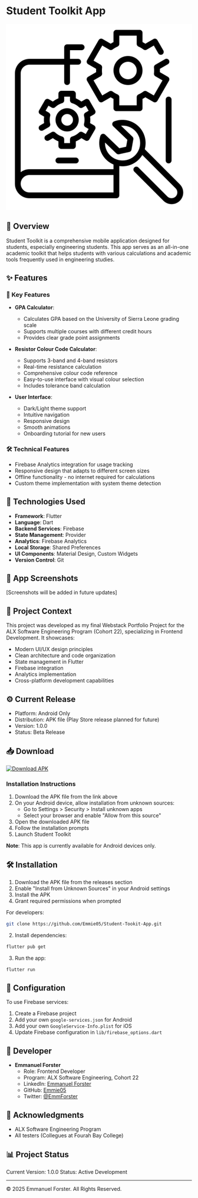 # Student Toolkit App

![App Logo](assets/svgs/eng.svg)

## 📱 Overview

Student Toolkit is a comprehensive mobile application designed for students, especially engineering students. This app serves as an all-in-one academic toolkit that helps students with various calculations and academic tools frequently used in engineering studies.

## ✨ Features

### 🎯 Key Features
- **GPA Calculator**: 
  - Calculates GPA based on the University of Sierra Leone grading scale
  - Supports multiple courses with different credit hours
  - Provides clear grade point assignments
- **Resistor Colour Code Calculator**:
  - Supports 3-band and 4-band resistors
  - Real-time resistance calculation
  - Comprehensive colour code reference
  - Easy-to-use interface with visual colour selection
  - Includes tolerance band calculation

- **User Interface**:
  - Dark/Light theme support
  - Intuitive navigation
  - Responsive design
  - Smooth animations
  - Onboarding tutorial for new users

### 🛠 Technical Features
- Firebase Analytics integration for usage tracking
- Responsive design that adapts to different screen sizes
- Offline functionality - no internet required for calculations
- Custom theme implementation with system theme detection

## 🚀 Technologies Used

- **Framework**: Flutter
- **Language**: Dart
- **Backend Services**: Firebase
- **State Management**: Provider
- **Analytics**: Firebase Analytics
- **Local Storage**: Shared Preferences
- **UI Components**: Material Design, Custom Widgets
- **Version Control**: Git

## 📸 App Screenshots

[Screenshots will be added in future updates]

## 🎯 Project Context

This project was developed as my final Webstack Portfolio Project for the ALX Software Engineering Program (Cohort 22), specializing in Frontend Development. It showcases:

- Modern UI/UX design principles
- Clean architecture and code organization
- State management in Flutter
- Firebase integration
- Analytics implementation
- Cross-platform development capabilities

## ⚙️ Current Release

- Platform: Android Only
- Distribution: APK file (Play Store release planned for future)
- Version: 1.0.0
- Status: Beta Release

## 📥 Download

[![Download APK](https://img.shields.io/github/v/release/Emmie05/Student-Toolkit-App?colour=blue&label=Download&logo=android)](https://github.com/Emmie05/Student-Tookit-App/blob/e29a546aadfefb480f1225c1bfbea0b973311ae9/StudentToolkit.apk)

### Installation Instructions
1. Download the APK file from the link above
2. On your Android device, allow installation from unknown sources:
   - Go to Settings > Security > Install unknown apps
   - Select your browser and enable "Allow from this source"
3. Open the downloaded APK file
4. Follow the installation prompts
5. Launch Student Toolkit

**Note**: This app is currently available for Android devices only.


## 🛠️ Installation

1. Download the APK file from the releases section
2. Enable "Install from Unknown Sources" in your Android settings
3. Install the APK
4. Grant required permissions when prompted

For developers:
```bash
git clone https://github.com/Emmie05/Student-Tookit-App.git
```

2. Install dependencies:
```bash
flutter pub get
```

3. Run the app:
```bash
flutter run
```

## 🔧 Configuration

To use Firebase services:
1. Create a Firebase project
2. Add your own `google-services.json` for Android
3. Add your own `GoogleService-Info.plist` for iOS
4. Update Firebase configuration in `lib/firebase_options.dart`

## 👤 Developer

- **Emmanuel Forster**
  - Role: Frontend Developer
  - Program: ALX Software Engineering, Cohort 22
  - LinkedIn: [Emmanuel Forster](https://www.linkedin.com/in/emmanuel-forster-3ab072296)
  - GitHub: [Emmie05](https://github.com/Emmie05)
  - Twitter: [@EmmForster](https://twitter.com/EmmForster)


## 🙏 Acknowledgments

- ALX Software Engineering Program
- All testers (Collegues at Fourah Bay College)

## 📊 Project Status

Current Version: 1.0.0
Status: Active Development

---
© 2025 Emmanuel Forster. All Rights Reserved.

